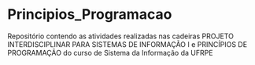 # Principios_Programacao
Repositório contendo as atividades realizadas nas cadeiras PROJETO INTERDISCIPLINAR PARA SISTEMAS DE INFORMAÇÃO I e PRINCÍPIOS DE PROGRAMAÇÃO do curso de Sistema da Informação da UFRPE
